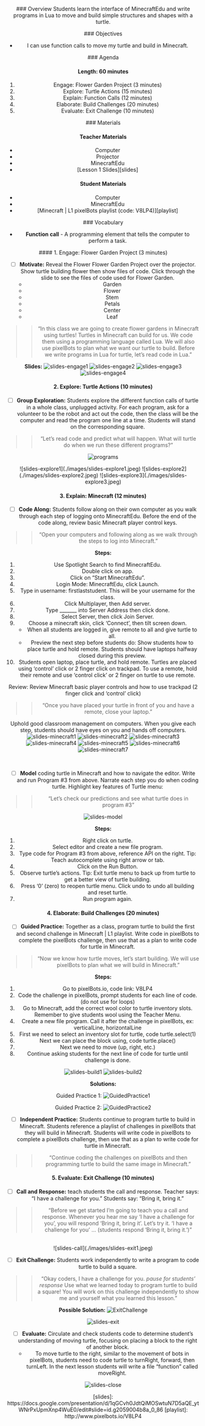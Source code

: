 <header title='Turtles & Minecraft' subtitle='Lesson 1'/>

<notable>

<iconp src='/icons/activity.png'>### Overview</iconp>
Students learn the interface of MinecraftEdu and write programs in Lua to move and build simple structures and shapes with a turtle.  

<iconp src='/icons/objectives.png'>### Objectives</iconp>
- I can use function calls to move my turtle and build in Minecraft.

<iconp src='/icons/agenda.png'>### Agenda</iconp>

#### Length: 60 minutes

1. Engage: Flower Garden Project (3 minutes)
1. Explore: Turtle Actions (15 minutes)
1. Explain: Function Calls (12 minutes)
1. Elaborate: Build Challenges (20 minutes)
1. Evaluate: Exit Challenge (10 minutes)

<note>

<iconp src='/icons/materials.png'>### Materials</iconp>

#### Teacher Materials
- Computer
- Projector
- MinecraftEdu
- [Lesson 1 Slides][slides]


#### Student Materials
- Computer
- MinecraftEdu
- [Minecraft | L1 pixelBots playlist (code: V8LP4)][playlist]


<iconp src='/icons/vocab.png'>### Vocabulary</iconp>
- **Function call** - A programming element that tells the computer to perform a task.

</note>
<pagebreak/>
#### 1. Engage: Flower Garden Project (3 minutes)

- [ ] **Motivate:** Reveal the Flower Flower Garden Project over the projector. Show turtle building flower then show files of code. Click through the slide to see the files of code used for Flower Garden.
    - Garden 
    - Flower
    - Stem
    - Petals
    - Center
    - Leaf

> > “In this class we are going to create flower gardens in Minecraft using turtles! Turtles in Minecraft can build for us. We code them using a programming language called Lua. We will also use pixelBots to plan what we want our turtle to build. Before we write programs in Lua for turtle, let’s read code in Lua.”

<note> **Slides:**
![slides-engage1](./images/slides-engage1.jpeg)
![slides-engage2](./images/slides-engage2.jpeg)
![slides-engage3](./images/slides-engage3.jpeg)
![slides-engage4](./images/slides-engage4.jpeg)</note>

#### 2. Explore: Turtle Actions (10 minutes)

- [ ] **Group Exploration:** Students explore the different function calls of turtle in a whole class, unplugged activity. For each program, ask for a volunteer to be the robot and act out the code, then the class will be the computer and read the program one line at a time. Students will stand on the corresponding square. 

> > “Let’s read code and predict what will happen. What will turtle do when we run these different programs?”

![programs](./images/programs.jpeg)

<note> 
![slides-explore1](./images/slides-explore1.jpeg)
![slides-explore2](./images/slides-explore2.jpeg)
![slides-explore3](./images/slides-explore3.jpeg)</note>

#### 3. Explain: Minecraft (12 minutes)

- [ ] **Code Along:**  Students follow along on their own computer as you walk through each step of logging onto MinecraftEdu. Before the end of the code along, review basic Minecraft player control keys. 

> > “Open your computers and following along as we walk through the steps to log into Minecraft.”

**Steps:**
  1. Use Spotlight Search to find MinecraftEdu.
  2. Double click on app.
  3. Click on “Start MinecraftEdu”.
  4. Login Mode: MinecraftEdu, click Launch.
  5. Type in username: firstlaststudent. This will be your username for the class.
  6. Click Multiplayer, then Add server.
  7. Type _______ into Server Address then click done.
  8. Select Server, then click Join Server.
  9. Choose a minecraft skin, click ‘Connect’, then tilt screen down.
        - When all students are logged in, give remote to all and give turtle to all.  
        - Preview the next step before students do: Show students how to place turtle and hold remote. Students should have laptops halfway closed during this preview.
  10. Students open laptop, place turtle, and hold remote. Turtles are placed using ‘control’ click or 2 finger click on trackpad. To use a remote, hold their remote and use ‘control click’ or 2 finger on turtle to use remote.

Review: Review Minecraft basic player controls and how to use trackpad (2 finger click and ‘control’ click)

> > “Once you have placed your turtle in front of you and have a remote, close your laptop.”

<note type="tip">Uphold good classroom management on computers. When you give each step, students should have eyes on you and hands off computers.
![slides-minecraft1](./images/slides-minecraft14.jpeg)
![slides-minecraft2](./images/slides-minecraft15.jpeg)
![slides-minecraft3](./images/slides-minecraft16.jpeg)
![slides-minecraft4](./images/slides-minecraft17.jpeg)
![slides-minecraft5](./images/slides-minecraft18.jpeg)
![slides-minecraft6](./images/slides-minecraft19.jpeg)
![slides-minecraft7](./images/slides-minecraft20.jpeg)
</note>

<br/>

- [ ] **Model** coding turtle in Minecraft and how to navigate the editor. Write and run Program #3 from above. Narrate each step you do when coding turtle. Highlight key features of Turtle menu: 

> > “Let’s check our predictions and see what turtle does in program #3”

<note> ![slides-model](./images/slides-demo.jpeg)</note>

**Steps:**
  1. Right click on turtle.
  2. Select editor and create a new file program.
  3. Type code for Program #3 from above, reference API on the right.
      Tip: Teach autocomplete using right arrow or tab. 
  4. Click on the Run Button. 
  5. Observe turtle’s actions. 
      Tip: Exit turtle menu to back up from turtle to get a better view of turtle building.
  6. Press ‘0’ (zero) to reopen turtle menu. Click undo to undo all building and reset turtle. 
  7. Run program again. 

#### 4. Elaborate: Build Challenges (20 minutes)

- [ ] **Guided Practice:** Together as a class, program turtle to build the first and second challenge in Minecraft | L1 playlist. Write code in pixelBots to complete the pixelBots challenge, then use that as a plan to write code for turtle in Minecraft.

> > “Now we know how turtle moves, let’s start building. We will use pixelBots to plan what we will build in Minecraft.”

**Steps:**
  1. Go to pixelBots.io, code link: V8LP4
  2. Code the challenge in pixelBots, prompt students for each line of code. (do not use for loops)
  3. Go to Minecraft, add the correct wool color to turtle inventory slots.
        Remember to give students wool using the Teacher Menu.
  4. Create a new file program. Call it after the challenge in pixelBots, ex: verticalLine, horizontalLine
  5. First we need to select an inventory slot for turtle, code turtle.select(1)
  6. Next we can place the block using, code turtle.place()
  7. Next we need to move (up, right, etc.)
  8. Continue asking students for the next line of code for turtle until challenge is done.

<note>![slides-build1](./images/slides-build1.jpeg)
![slides-build2](./images/slides-build2.jpeg)
</note>

**Solutions:**

Guided Practice 1: 
![GuidedPractice1](./images/guidedPractice1.jpeg)

Guided Practice 2: 
![GuidedPractice2](./images/guidedPractice2.jpeg)

- [ ] **Independent Practice:** Students continue to program turtle to build in Minecraft. Students reference a playlist of challenges in pixelBots that they will build in Minecraft. Students will write code in pixelBots to complete a pixelBots challenge, then use that as a plan to write code for turtle in Minecraft.

> > “Continue coding the challenges on pixelBots and then programming turtle to build the same image in Minecraft.”

#### 5. Evaluate: Exit Challenge (10 minutes)

- [ ] **Call and Response:** teach students the call and response. Teacher says: “I have a challenge for you.” Students say: “Bring it, bring it.”

> > “Before we get started I’m going to teach you a call and response. Whenever you hear me say ‘I have a challenge for you’, you will respond ‘Bring it, bring it’. Let’s try it. ‘I have a challenge for you’ … (students respond ‘Bring it, bring it.’)”

<br/>
<note>![slides-call](./images/slides-exit1.jpeg)</note>

- [ ] **Exit Challenge:** Students work independently to write a program to code turtle to build a square.

> > “Okay coders, I have a challenge for you. *pause for students’ response*   Use what we learned today to program turtle to build a square! You will work on this challenge independently to show me and yourself what you learned this lesson.”

**Possible Solution:**
![ExitChallenge](./images/exitChallenge.jpeg)

<note>![slides-exit](./images/slides-exit2.jpeg)</note>

- [ ] **Evaluate:** Circulate and check students code to determine student’s understanding of moving turtle, focusing on placing a block to the right of another block.
  - To move turtle to the right, similar to the movement of bots in pixelBots, students need to code turtle to turnRight, forward, then turnLeft. In the next lesson students will write a file “function” called moveRight. 

<note>![slides-close](./images/slides-exit3.jpeg)</note>

</notable>
[slides]: https://docs.google.com/presentation/d/1qGCvh0JdtQiMOSwtuN7D5aQE_ytWNrPxUpmXnp4WuE0/edit#slide=id.g2059004b8a_0_86
[playlist]: http://www.pixelbots.io/V8LP4